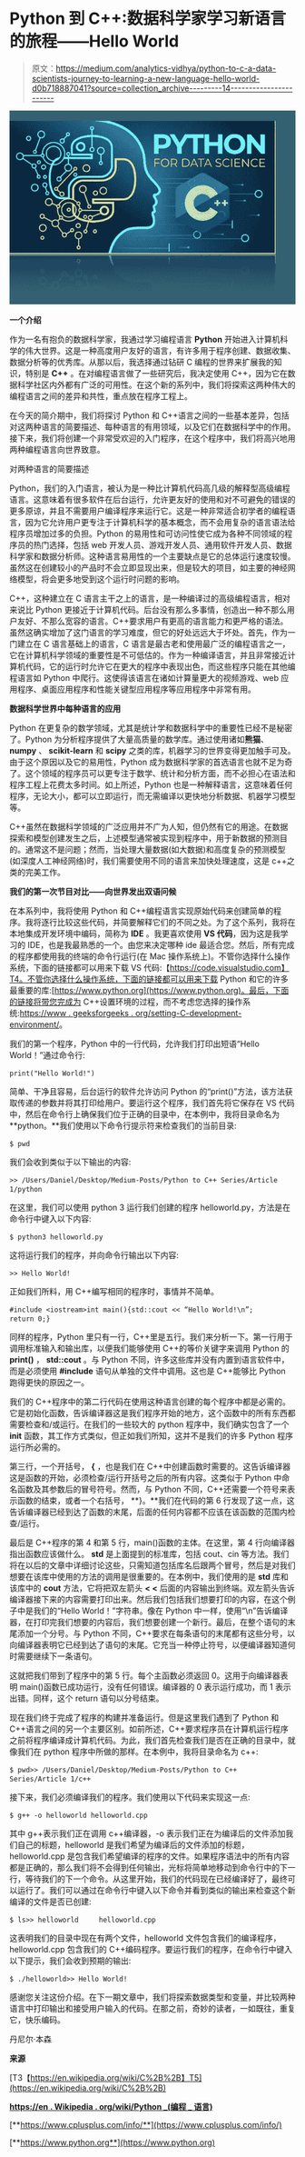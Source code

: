 # Python 到 C++:数据科学家学习新语言的旅程——Hello World

> 原文：<https://medium.com/analytics-vidhya/python-to-c-a-data-scientists-journey-to-learning-a-new-language-hello-world-d0b718887041?source=collection_archive---------14----------------------->

![](img/6edaca5a807bb95c7d185157445302e7.png)

**一个介绍**

作为一名有抱负的数据科学家，我通过学习编程语言 **Python** 开始进入计算机科学的伟大世界。这是一种高度用户友好的语言，有许多用于程序创建、数据收集、数据分析等的优秀库。从那以后，我选择通过钻研 C 编程的世界来扩展我的知识，特别是 **C++** 。在对编程语言做了一些研究后，我决定使用 C++，因为它在数据科学社区内外都有广泛的可用性。在这个新的系列中，我们将探索这两种伟大的编程语言之间的差异和共性，重点放在程序工程上。

在今天的简介期中，我们将探讨 Python 和 C++语言之间的一些基本差异，包括对这两种语言的简要描述、每种语言的有用领域，以及它们在数据科学中的作用。接下来，我们将创建一个非常受欢迎的入门程序，在这个程序中，我们将高兴地用两种编程语言向世界致意。

对两种语言的简要描述

Python，我们的入门语言，被认为是一种比计算机代码高几级的解释型高级编程语言。这意味着有很多软件在后台运行，允许更友好的使用和对不可避免的错误的更多原谅，并且不需要用户编译程序来运行它。这是一种非常适合初学者的编程语言，因为它允许用户更专注于计算机科学的基本概念，而不会用复杂的语言语法给程序员增加过多的负担。Python 的易用性和可访问性使它成为各种不同领域的程序员的热门选择，包括 web 开发人员、游戏开发人员、通用软件开发人员、数据科学家和数据分析师。这种语言易用性的一个主要缺点是它的总体运行速度较慢。虽然这在创建较小的产品时不会立即显现出来，但是较大的项目，如主要的神经网络模型，将会更多地受到这个运行时问题的影响。

C++，这种建立在 C 语言主干之上的语言，是一种编译过的高级编程语言，相对来说比 Python 更接近于计算机代码。后台没有那么多事情，创造出一种不那么用户友好、不那么宽容的语言。C++要求用户有更高的语言能力和更严格的语法。虽然这确实增加了这门语言的学习难度，但它的好处远远大于坏处。首先，作为一门建立在 C 语言基础上的语言，C 语言是最古老和使用最广泛的编程语言之一，它在计算机科学领域的重要性是不可低估的。作为一种编译语言，并且非常接近计算机代码，它的运行时允许它在更大的程序中表现出色，而这些程序只能在其他编程语言如 Python 中爬行。这使得该语言在诸如计算量更大的视频游戏、web 应用程序、桌面应用程序和性能关键型应用程序等应用程序中非常有用。

**数据科学世界中每种语言的应用**

Python 在更复杂的数学领域，尤其是统计学和数据科学中的重要性已经不是秘密了。Python 为分析程序提供了大量高质量的数学库。通过使用诸如**熊猫**、 **numpy** 、 **scikit-learn** 和 **scipy** 之类的库，机器学习的世界变得更加触手可及。由于这个原因以及它的易用性，Python 成为数据科学家的首选语言也就不足为奇了。这个领域的程序员可以更专注于数学、统计和分析方面，而不必担心在语法和程序工程上花费太多时间。如上所述，Python 也是一种解释语言，这意味着任何程序，无论大小，都可以立即运行，而无需编译以更快地分析数据、机器学习模型等。

C++虽然在数据科学领域的广泛应用并不广为人知，但仍然有它的用途。在数据探索和模型创建发生之后，上述模型通常被实现到程序中，用于新数据的预测目的。通常这不是问题；然而，当处理大量数据(如大数据)和高度复杂的预测模型(如深度人工神经网络)时，我们需要使用不同的语言来加快处理速度，这是 c++之类的完美工作。

**我们的第一次节目对比——向世界发出双语问候**

在本系列中，我将使用 Python 和 C++编程语言实现原始代码来创建简单的程序。我将逐行比较这些代码，并简要解释它们的不同之处。为了这个系列，我将在本地集成开发环境中编码，简称为 **IDE** 。我更喜欢使用 **VS 代码**，因为这是我学习的 IDE，也是我最熟悉的一个。由您来决定哪种 ide 最适合您。然后，所有完成的程序都使用我的终端的命令行运行(在 Mac 操作系统上)。不管你选择什么操作系统，下面的链接都可以用来下载 VS 代码:【https://code.visualstudio.com】T4。不管你选择什么操作系统，下面的链接都可以用来下载 Python 和它的许多最重要的库:[https://www.python.org](https://www.python.org)。最后，下面的链接将带您完成为 C++设置环境的过程，而不考虑您选择的操作系统:[https://www . geeksforgeeks . org/setting-C-development-environment/](https://www.geeksforgeeks.org/setting-c-development-environment/)。

我们的第一个程序，Python 中的一行代码，允许我们打印出短语“Hello World！”通过命令行:

```
print("Hello World!")
```

简单、干净且容易，后台运行的软件允许访问 Python 的“print()”方法，该方法获取传递的参数并将其打印给用户。要运行这个程序，我们首先将它保存在 VS 代码中，然后在命令行上确保我们位于正确的目录中，在本例中，我将目录命名为 **python。**我们使用以下命令行提示符来检查我们的当前目录:

```
$ pwd
```

我们会收到类似于以下输出的内容:

```
>> /Users/Daniel/Desktop/Medium-Posts/Python to C++ Series/Article 1/python
```

在这里，我们可以使用 python 3 运行我们创建的程序 helloworld.py，方法是在命令行中键入以下内容:

```
$ python3 helloworld.py
```

这将运行我们的程序，并向命令行输出以下内容:

```
>> Hello World!
```

正如我们所料，用 C++编写相同的程序时，事情并不简单。

```
#include <iostream>int main(){std::cout << “Hello World!\n”;
return 0;}
```

同样的程序，Python 里只有一行，C++里是五行。我们来分析一下。第一行用于调用标准输入和输出库，以便我们能够使用 C++的等价关键字来调用 Python 的 **print()** ， **std::cout** 。与 Python 不同，许多这些库并没有内置到语言软件中，而是必须使用 **#include** 语句从单独的文件中调用。这也是 C++能够比 Python 跑得更快的原因之一。

我们的 C++程序中的第二行代码在使用这种语言创建的每个程序中都是必需的。它是初始化函数，告诉编译器这是我们程序开始的地方，这个函数中的所有东西都需要检查和/或运行。在我们的一些较大的 python 程序中，我们确实包含了一个 **__init__** 函数，其工作方式类似，但正如我们所知，这并不是我们的许多 Python 程序运行所必需的。

第三行，一个开括号， **{** ，也是我们在 C++中创建函数时需要的。这告诉编译器这是函数的开始，必须检查/运行开括号之后的所有内容。这类似于 Python 中命名函数及其参数后的冒号符号。然而，与 Python 不同，C++还需要一个符号来表示函数的结束，或者一个右括号， **}。**我们在代码的第 6 行发现了这一点，这告诉编译器已经到达了函数的末尾，后面的任何内容都不应该在该函数的范围内检查/运行。

最后是 C++程序的第 4 和第 5 行，main()函数的主体。在这里，第 4 行向编译器指出函数应该做什么。 **std** 是上面提到的标准库，包括 cout、cin 等方法。我们将在以后的文章中详细讨论这些，只需知道包括库名后跟两个冒号，然后是对我们想要在该库中使用的方法的调用是很重要的。在本例中，我们使用的是 **std** 库和该库中的 **cout** 方法，它将把双左箭头 **< <** 后面的内容输出到终端。双左箭头告诉编译器接下来的内容需要打印出来。然后我们包括我们想要打印的内容，在这个例子中是我们的“Hello World！”字符串。像在 Python 中一样，使用“\n”告诉编译器，在打印完我们想要的内容后，我们想要创建一个新行。最后，在整个语句的末尾添加一个分号。与 Python 不同，C++要求在每条语句的末尾都有这些分号，以向编译器表明它已经到达了语句的末尾。它充当一种停止符号，以便编译器知道何时需要继续下一条语句。

这就把我们带到了程序中的第 5 行。每个主函数必须返回 0。这用于向编译器表明 main()函数已成功运行，没有任何错误。编译器的 0 表示运行成功，而 1 表示出错。同样，这个 return 语句以分号结束。

现在我们终于完成了程序的构建并准备运行。但是这里我们遇到了 Python 和 C++语言之间的另一个主要区别。如前所述，C++要求程序员在计算机运行程序之前将程序编译成计算机代码。为此，我们首先检查我们是否在正确的目录中，就像我们在 python 程序中所做的那样。在本例中，我将目录命名为 c++:

```
$ pwd>> /Users/Daniel/Desktop/Medium-Posts/Python to C++ Series/Article 1/c++
```

接下来，我们必须编译我们的程序。我们使用以下代码来实现这一点:

```
$ g++ -o helloworld helloworld.cpp
```

其中 g++表示我们正在调用 c++编译器，-o 表示我们正在为编译后的文件添加我们自己的标题，helloworld 是我们希望为编译后的文件添加的标题，helloworld.cpp 是包含我们希望编译的程序的文件。如果程序语法中的所有内容都是正确的，那么我们将不会得到任何输出，光标将简单地移动到命令行中的下一行，等待我们的下一个命令。从这里开始，我们的代码现在已经编译好了，最终可以运行了。我们可以通过在命令行中键入以下命令并看到类似的输出来检查这个新编译的文件是否已创建:

```
$ ls>> helloworld     helloworld.cpp
```

这表明我们的目录中现在有两个文件，helloworld 文件包含我们的编译程序，helloworld.cpp 包含我们的 C++编码程序。要运行我们的程序，在命令行中键入以下提示，我们会收到预期的输出:

```
$ ./helloworld>> Hello World!
```

感谢您关注这份介绍。在下一期文章中，我们将探索数据类型和变量，并比较两种语言中打印输出和接受用户输入的代码。在那之前，奇妙的读者，一如既往，重复它，快乐编码。

丹尼尔·本森

**来源**

[T3【https://en.wikipedia.org/wiki/C%2B%2B】T5](https://en.wikipedia.org/wiki/C%2B%2B)

[**https://en . Wikipedia . org/wiki/Python _(编程 _ 语言)**](https://en.wikipedia.org/wiki/Python_(programming_language))

[**https://www.cplusplus.com/info/**](https://www.cplusplus.com/info/)

[**https://www.python.org**](https://www.python.org)